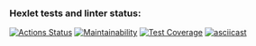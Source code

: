 ### Hexlet tests and linter status:
[![Actions Status](https://github.com/Antipoop/frontend-project-46/workflows/hexlet-check/badge.svg)](https://github.com/Antipoop/frontend-project-46/actions)
[![Maintainability](https://api.codeclimate.com/v1/badges/3a21ad1d142cd85bcfdd/maintainability)](https://codeclimate.com/github/Antipoop/frontend-project-46/maintainability)
[![Test Coverage](https://api.codeclimate.com/v1/badges/3a21ad1d142cd85bcfdd/test_coverage)](https://codeclimate.com/github/Antipoop/frontend-project-46/test_coverage)
[![asciicast](https://asciinema.org/a/1XYqJlnfXRFbNrgeGbWNIcMtN.svg)](https://asciinema.org/a/1XYqJlnfXRFbNrgeGbWNIcMtN)